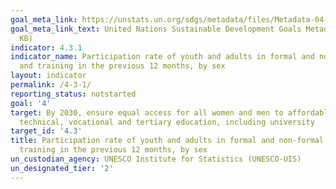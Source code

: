 ```yaml
---
goal_meta_link: https://unstats.un.org/sdgs/metadata/files/Metadata-04-03-01.pdf
goal_meta_link_text: United Nations Sustainable Development Goals Metadata (PDF 211
  KB)
indicator: 4.3.1
indicator_name: Participation rate of youth and adults in formal and non-formal education
  and training in the previous 12 months, by sex
layout: indicator
permalink: /4-3-1/
reporting_status: notstarted
goal: '4'
target: By 2030, ensure equal access for all women and men to affordable and quality
  technical, vocational and tertiary education, including university
target_id: '4.3'
title: Participation rate of youth and adults in formal and non-formal education and
  training in the previous 12 months, by sex
un_custodian_agency: UNESCO Institute for Statistics (UNESCO-UIS)
un_designated_tier: '2'
---
```

